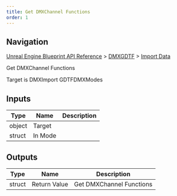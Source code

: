 ```yaml
---
title: Get DMXChannel Functions
order: 1
---
```

## Navigation

[Unreal Engine Blueprint API Reference](https://dev.epicgames.com/documentation/en-us/unreal-engine/BlueprintAPI) > [DMXGDTF](https://dev.epicgames.com/documentation/en-us/unreal-engine/BlueprintAPI/DMXGDTF) > [Import Data](https://dev.epicgames.com/documentation/en-us/unreal-engine/BlueprintAPI/DMXGDTF/ImportData)

Get DMXChannel Functions

Target is DMXImport GDTFDMXModes

## Inputs

| Type | Name | Description |
| --- | --- | --- |
| object | Target |  |
| struct | In Mode |  |

## Outputs

| Type | Name | Description |
| --- | --- | --- |
| struct | Return Value | Get DMXChannel Functions |
